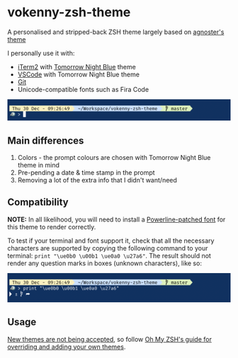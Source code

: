 # vokenny-zsh-theme

A personalised and stripped-back ZSH theme largely based on [agnoster's theme](https://github.com/agnoster/agnoster-zsh-theme)

I personally use it with:
- [iTerm2](https://iterm2.com/) with [Tomorrow Night Blue](https://raw.githubusercontent.com/mbadolato/iTerm2-Color-Schemes/master/schemes/Tomorrow%20Night%20Blue.itermcolors) theme 
- [VSCode](https://code.visualstudio.com/) with Tomorrow Night Blue theme
- [Git](https://git-scm.com/)
- Unicode-compatible fonts such as Fira Code

![Example prompt](/example-prompt.png?raw=true "Example prompt")

## Main differences
1. Colors - the prompt colours are chosen with Tomorrow Night Blue theme in mind
2. Pre-pending a date & time stamp in the prompt
3. Removing a lot of the extra info that I didn't want/need

## Compatibility

**NOTE:** In all likelihood, you will need to install a [Powerline-patched font](https://github.com/Lokaltog/powerline-fonts) for this theme to render correctly.

To test if your terminal and font support it, check that all the necessary characters are supported by copying the following command to your terminal: `print "\ue0b0 \u00b1 \ue0a0 \u27a6"`. The result should not render any question marks in boxes (unknown characters), like so:

![Characters that should be shown](/characters.png?raw=true "Characters that should be shown")

## Usage

[New themes are not being accepted](https://github.com/ohmyzsh/ohmyzsh/#do-not-send-us-themes), so follow [Oh My ZSH's guide for overriding and adding your own themes](https://github.com/ohmyzsh/ohmyzsh/wiki/Customization#overriding-and-adding-themes).